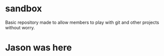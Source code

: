 # sandbox
Basic repository made to allow members to play with git and other projects without worry.
# Jason was here
